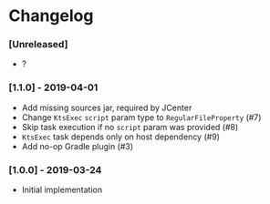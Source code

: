 # Changelog

### [Unreleased]
  - ?

### [1.1.0] - 2019-04-01
  - Add missing sources jar, required by JCenter
  - Change `KtsExec` `script` param type to `RegularFileProperty` (#7)
  - Skip task execution if no `script` param was provided (#8)
  - `KtsExec` task depends only on host dependency (#9)
  - Add no-op Gradle plugin (#3)

### [1.0.0] - 2019-03-24
  - Initial implementation
